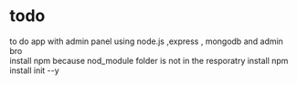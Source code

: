 # todo
to do app with admin panel using node.js ,express , mongodb and admin bro  
install npm  because nod_module folder is not in the resporatry 
install npm
install init --y
